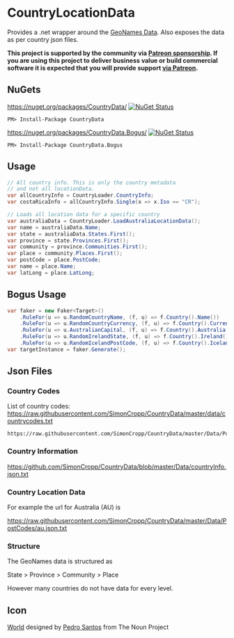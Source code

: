 # CountryLocationData

Provides a .net wrapper around the [GeoNames Data](https://www.geonames.org/). Also exposes the data as per country json files.

**This project is supported by the community via [Patreon sponsorship](https://www.patreon.com/join/simoncropp). If you are using this project to deliver business value or build commercial software it is expected that you will provide support [via Patreon](https://www.patreon.com/join/simoncropp).**


## NuGets

https://nuget.org/packages/CountryData/ [![NuGet Status](http://img.shields.io/nuget/v/CountryData.svg?longCache=true&style=flat)](https://www.nuget.org/packages/CountryData/)

    PM> Install-Package CountryData


https://nuget.org/packages/CountryData.Bogus/ [![NuGet Status](http://img.shields.io/nuget/v/CountryData.Bogus.svg?longCache=true&style=flat)](https://www.nuget.org/packages/CountryData.Bogus/)

    PM> Install-Package CountryData.Bogus


## Usage

```csharp
// All country info. This is only the country metadata
// and not all locationData.
var allCountryInfo = CountryLoader.CountryInfo;
var costaRicaInfo = allCountryInfo.Single(x => x.Iso == "CR");

// Loads all location data for a specific country
var australiaData = CountryLoader.LoadAustraliaLocationData();
var name = australiaData.Name;
var state = australiaData.States.First();
var province = state.Provinces.First();
var community = province.Communities.First();
var place = community.Places.First();
var postCode = place.PostCode;
var name = place.Name;
var latLong = place.LatLong;
```


## Bogus Usage

```csharp
var faker = new Faker<Target>()
    .RuleFor(u => u.RandomCountryName, (f, u) => f.Country().Name())
    .RuleFor(u => u.RandomCountryCurrency, (f, u) => f.Country().CurrencyCode())
    .RuleFor(u => u.AustralianCapital, (f, u) => f.Country().Australia().Capital)
    .RuleFor(u => u.RandomIrelandState, (f, u) => f.Country().Ireland().State().Name)
    .RuleFor(u => u.RandomIcelandPostCode, (f, u) => f.Country().Iceland().PostCode());
var targetInstance = faker.Generate();
```


## Json Files


### Country Codes

List of country codes: https://raw.githubusercontent.com/SimonCropp/CountryData/master/data/countrycodes.txt

```
https://raw.githubusercontent.com/SimonCropp/CountryData/master/Data/PostCodes/[CountryCode].json.txt
```


### Country Information

https://github.com/SimonCropp/CountryData/blob/master/Data/countryInfo.json.txt


### Country Location Data

For example the url for Australia (AU) is 

https://raw.githubusercontent.com/SimonCropp/CountryData/master/Data/PostCodes/au.json.txt


### Structure 

The GeoNames data is structured as

State > Province > Community > Place

However many countries do not have data for every level.


## Icon

<a href="https://thenounproject.com/term/world/956116/" target="_blank">World</a> designed by <a href="https://thenounproject.com/pedrosantospt3" target="_blank">Pedro Santos</a> from The Noun Project